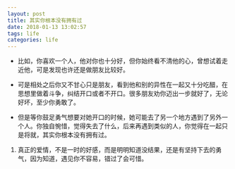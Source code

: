 ```yaml
---
layout: post
title: 其实你根本没有拥有过
date: 2018-01-13 13:02:57
tags: life
categories: life
---
```


- 比如，你喜欢一个人，他对你也十分好，但你始终看不清他的心，曾想试着走近他，可是发现也许还是做朋友比较好。﻿

- 可是相处之后你又不甘心只是朋友，看到他和别的异性在一起又十分吃醋，在思想里做着斗争，纠结开口或者不开口。很多朋友劝你迈出一步就好了，无论好坏，至少你勇敢了。﻿

- 但是等你鼓足勇气想要对她开口的时候，她可能去了另一个地方遇到了另外一个人。你独自惋惜，觉得失去了什么，后来再遇到类似的人，你觉得在一起只是将就，其实你根本没有拥有过。﻿﻿


1. 真正的爱情，不是一时的好感，而是明明知道没结果，还是有坚持下去的勇气，因为知道，遇见你不容易，错过了会可惜。

